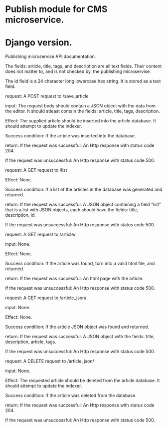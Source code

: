 # Publish module for CMS microservice.
# Django version.



Publishing microservise API documentation.

The fields: article, title, tags, and description are all text fields.
Their content does not matter to, and is not checked by, the publishing microservise.

The id field is a 24 character long lowercase hex string.
It is stored as a text field.


request:
A POST request to /save_article

input:
The request body should contain a JSON object with the data from the editor.
It should atleast contain the fields: article, title, tags, description.

Effect:
The supplied article should be inserted into the article database.
It should attempt to update the indexer.

Success condition:
If the article was inserted into the database.

return:
If the request was successful:
An Http response with status code 204.

If the request was unsuccessful:
An Http response with status code 500.


request:
A GET request to /list

Effect:
None.

Success condition:
If a list of the articles in the database was generated and returned. 

return:
If the request was successful:
A JSON object containing a field "list" that is a list with JSON objects,
each should have the fields: title, description, id.

If the request was unsuccessful:
An Http response with status code 500.


request:
A GET request to /article/<id>

input:
None.

Effect:
None.

Success condition:
If the article was found, turn into a valid html file, and returned.

return:
If the request was successful:
An html page with the article.

If the request was unsuccessful:
An Http response with status code 500.


request:
A GET request to /article_json/<id>

input:
None.

Effect:
None.

Success condition:
If the article JSON object was found and returned.

return:
If the request was successful:
A JSON object with the fields: title, description, article, tags.

If the request was unsuccessful:
An Http response with status code 500.


request:
A DELETE request to /article_json/<id>

input:
None.

Effect:
The requested article should be deleted from the article database.
It should attempt to update the indexer.

Success condition:
If the article was deleted from the database.

return:
If the request was successful:
An Http response with status code 204.

If the request was unsuccessful:
An Http response with status code 500.
